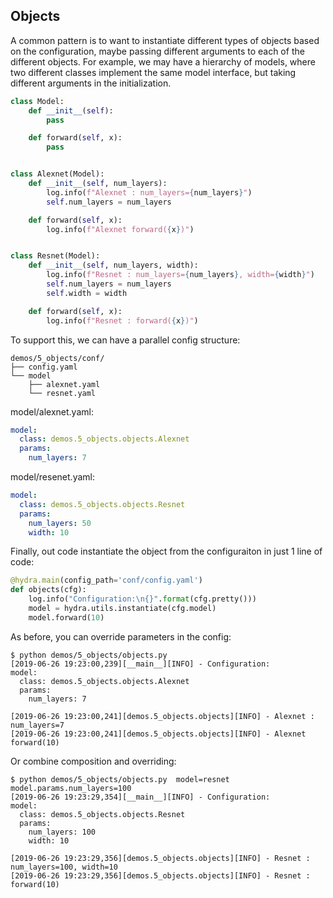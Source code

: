 ## Objects
A common pattern is to want to instantiate different types of objects based on the configuration,
maybe passing different arguments to each of the different objects.
For example, we may have a hierarchy of models, where two different classes implement the same model interface,
but taking different arguments in the initialization.

```python
class Model:
    def __init__(self):
        pass

    def forward(self, x):
        pass


class Alexnet(Model):
    def __init__(self, num_layers):
        log.info(f"Alexnet : num_layers={num_layers}")
        self.num_layers = num_layers

    def forward(self, x):
        log.info(f"Alexnet forward({x})")


class Resnet(Model):
    def __init__(self, num_layers, width):
        log.info(f"Resnet : num_layers={num_layers}, width={width}")
        self.num_layers = num_layers
        self.width = width

    def forward(self, x):
        log.info(f"Resnet : forward({x})")
```

To support this, we can have a parallel config structure:
```text
demos/5_objects/conf/
├── config.yaml
└── model
    ├── alexnet.yaml
    └── resnet.yaml
```

model/alexnet.yaml:
```yaml
model:
  class: demos.5_objects.objects.Alexnet
  params:
    num_layers: 7
```
model/resenet.yaml:
```yaml
model:
  class: demos.5_objects.objects.Resnet
  params:
    num_layers: 50
    width: 10
```

Finally, out code instantiate the object from the configuraiton in just 1 line of code:
```python
@hydra.main(config_path='conf/config.yaml')
def objects(cfg):
    log.info("Configuration:\n{}".format(cfg.pretty()))
    model = hydra.utils.instantiate(cfg.model)
    model.forward(10)
```

As before, you can override parameters in the config:
```text
$ python demos/5_objects/objects.py
[2019-06-26 19:23:00,239][__main__][INFO] - Configuration:
model:
  class: demos.5_objects.objects.Alexnet
  params:
    num_layers: 7

[2019-06-26 19:23:00,241][demos.5_objects.objects][INFO] - Alexnet : num_layers=7
[2019-06-26 19:23:00,241][demos.5_objects.objects][INFO] - Alexnet forward(10)
```

Or combine composition and overriding:
```text
$ python demos/5_objects/objects.py  model=resnet model.params.num_layers=100
[2019-06-26 19:23:29,354][__main__][INFO] - Configuration:
model:
  class: demos.5_objects.objects.Resnet
  params:
    num_layers: 100
    width: 10

[2019-06-26 19:23:29,356][demos.5_objects.objects][INFO] - Resnet : num_layers=100, width=10
[2019-06-26 19:23:29,356][demos.5_objects.objects][INFO] - Resnet : forward(10)
```